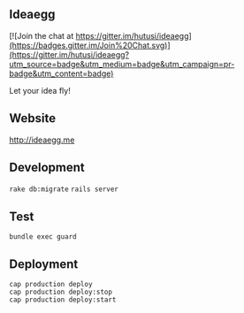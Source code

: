 ## Ideaegg

[![Join the chat at https://gitter.im/hutusi/ideaegg](https://badges.gitter.im/Join%20Chat.svg)](https://gitter.im/hutusi/ideaegg?utm_source=badge&utm_medium=badge&utm_campaign=pr-badge&utm_content=badge)

Let your idea fly!

## Website

http://ideaegg.me

## Development

`rake db:migrate`
`rails server`

## Test

`bundle exec guard`

## Deployment

`cap production deploy`  
`cap production deploy:stop`  
`cap production deploy:start`